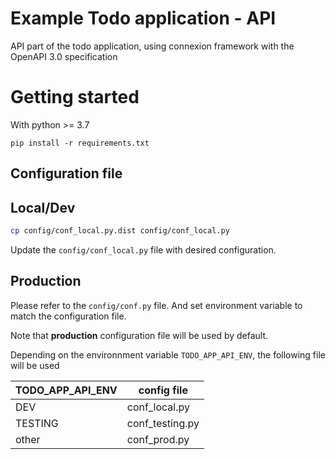 # Example Todo application - API
API part of the todo application, using connexion framework with the OpenAPI 3.0 specification

# Getting started
With python >= 3.7

```
pip install -r requirements.txt
```

## Configuration file
## Local/Dev
```bash
cp config/conf_local.py.dist config/conf_local.py
```
Update the `config/conf_local.py` file with desired configuration.

## Production
Please refer to the `config/conf.py` file. And set environment variable to match the configuration file.

Note that **production** configuration file will be used by default.

Depending on the environnment variable `TODO_APP_API_ENV`, the following file will be used

| TODO_APP_API_ENV  | config file |
| ---------- | ---------- |
| DEV | conf_local.py |
| TESTING | conf_testing.py |
| other | conf_prod.py |

